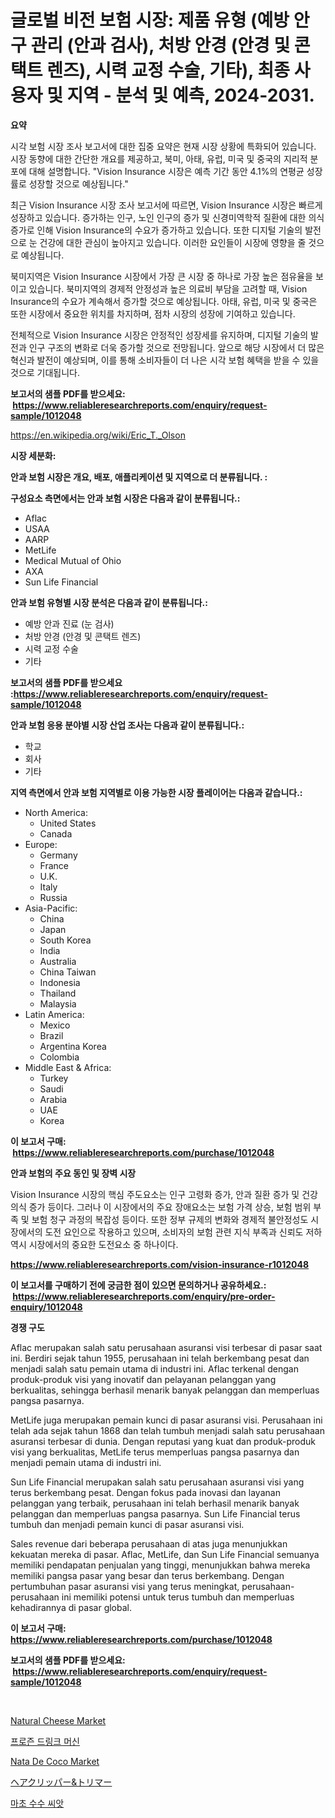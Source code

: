 <p><h1>글로벌 비전 보험 시장: 제품 유형 (예방 안구 관리 (안과 검사), 처방 안경 (안경 및 콘택트 렌즈), 시력 교정 수술, 기타), 최종 사용자 및 지역 - 분석 및 예측, 2024-2031.</h1></p><p><strong>요약</strong></p>
<p><p>시각 보험 시장 조사 보고서에 대한 집중 요약은 현재 시장 상황에 특화되어 있습니다. 시장 동향에 대한 간단한 개요를 제공하고, 북미, 아태, 유럽, 미국 및 중국의 지리적 분포에 대해 설명합니다. "Vision Insurance 시장은 예측 기간 동안 4.1%의 연평균 성장률로 성장할 것으로 예상됩니다."</p><p>최근 Vision Insurance 시장 조사 보고서에 따르면, Vision Insurance 시장은 빠르게 성장하고 있습니다. 증가하는 인구, 노인 인구의 증가 및 신경미역학적 질환에 대한 의식 증가로 인해 Vision Insurance의 수요가 증가하고 있습니다. 또한 디지털 기술의 발전으로 눈 건강에 대한 관심이 높아지고 있습니다. 이러한 요인들이 시장에 영향을 줄 것으로 예상됩니다.</p><p>북미지역은 Vision Insurance 시장에서 가장 큰 시장 중 하나로 가장 높은 점유율을 보이고 있습니다. 북미지역의 경제적 안정성과 높은 의료비 부담을 고려할 때, Vision Insurance의 수요가 계속해서 증가할 것으로 예상됩니다. 아태, 유럽, 미국 및 중국은 또한 시장에서 중요한 위치를 차지하며, 점차 시장의 성장에 기여하고 있습니다.</p><p>전체적으로 Vision Insurance 시장은 안정적인 성장세를 유지하며, 디지털 기술의 발전과 인구 구조의 변화로 더욱 증가할 것으로 전망됩니다. 앞으로 해당 시장에서 더 많은 혁신과 발전이 예상되며, 이를 통해 소비자들이 더 나은 시각 보험 혜택을 받을 수 있을 것으로 기대됩니다.</p></p>
<p><strong>보고서의 샘플 PDF를 받으세요: &nbsp;<a href="https://www.reliableresearchreports.com/enquiry/request-sample/1012048">https://www.reliableresearchreports.com/enquiry/request-sample/1012048</a></strong></p>
<p><a href="https://en.wikipedia.org/wiki/Eric_T._Olson">https://en.wikipedia.org/wiki/Eric_T._Olson</a></p>
<p><strong>시장 세분화:</strong></p>
<p><strong> 안과 보험 시장은 개요, 배포, 애플리케이션 및 지역으로 더 분류됩니다. :</strong></p>
<p><strong>구성요소 측면에서는 안과 보험 시장은 다음과 같이 분류됩니다.:</strong></p>
<p><ul><li>Aflac</li><li>USAA</li><li>AARP</li><li>MetLife</li><li>Medical Mutual of Ohio</li><li>AXA</li><li>Sun Life Financial</li></ul></p>
<p><strong> 안과 보험 유형별 시장 분석은 다음과 같이 분류됩니다.:</strong></p>
<p><ul><li>예방 안과 진료 (눈 검사)</li><li>처방 안경 (안경 및 콘택트 렌즈)</li><li>시력 교정 수술</li><li>기타</li></ul></p>
<p><strong>보고서의 샘플 PDF를 받으세요 :<a href="https://www.reliableresearchreports.com/enquiry/request-sample/1012048">https://www.reliableresearchreports.com/enquiry/request-sample/1012048</a></strong></p>
<p><strong> 안과 보험 응용 분야별 시장 산업 조사는 다음과 같이 분류됩니다.:</strong></p>
<p><ul><li>학교</li><li>회사</li><li>기타</li></ul></p>
<p><strong>지역 측면에서 안과 보험 지역별로 이용 가능한 시장 플레이어는 다음과 같습니다.:</strong></p>
<p><ul>
    <li>
        North America:
        <ul>
            <li>United States</li>
            <li>Canada</li>
        </ul>
    </li>
    <li>
        Europe:
        <ul>
            <li>Germany</li>
            <li>France</li>
            <li>U.K.</li>
            <li>Italy</li>
            <li>Russia</li>
        </ul>
    </li>
    <li>
        Asia-Pacific:
        <ul>
            <li>China</li>
            <li>Japan</li>
            <li>South Korea</li>
            <li>India</li>
            <li>Australia</li>
            <li>China Taiwan</li>
            <li>Indonesia</li>
            <li>Thailand</li>
            <li>Malaysia</li>
        </ul>
    </li>
    <li>
        Latin America:
        <ul>
            <li>Mexico</li>
            <li>Brazil</li>
            <li>Argentina Korea</li>
            <li>Colombia</li>
        </ul>
    </li>
    <li>
        Middle East & Africa:
        <ul>
            <li>Turkey</li>
            <li>Saudi</li>
            <li>Arabia</li>
            <li>UAE</li>
            <li>Korea</li>
        </ul>
    </li>
    </ul></p>
<p><strong>이 보고서 구매: &nbsp;<a href="https://www.reliableresearchreports.com/purchase/1012048">https://www.reliableresearchreports.com/purchase/1012048</a></strong></p>
<p><strong>안과 보험의 주요 동인 및 장벽 시장</strong></p>
<p><p>Vision Insurance 시장의 핵심 주도요소는 인구 고령화 증가, 안과 질환 증가 및 건강 의식 증가 등이다. 그러나 이 시장에서의 주요 장애요소는 보험 가격 상승, 보험 범위 부족 및 보험 청구 과정의 복잡성 등이다. 또한 정부 규제의 변화와 경제적 불안정성도 시장에서의 도전 요인으로 작용하고 있으며, 소비자의 보험 관련 지식 부족과 신뢰도 저하 역시 시장에서의 중요한 도전요소 중 하나이다.</p></p>
<p><strong><a href="https://www.reliableresearchreports.com/vision-insurance-r1012048">https://www.reliableresearchreports.com/vision-insurance-r1012048</a></strong></p>
<p><strong>이 보고서를 구매하기 전에 궁금한 점이 있으면 문의하거나 공유하세요.: &nbsp;<a href="https://www.reliableresearchreports.com/enquiry/pre-order-enquiry/1012048">https://www.reliableresearchreports.com/enquiry/pre-order-enquiry/1012048</a></strong></p>
<p><strong>경쟁 구도</strong></p>
<p><p>Aflac merupakan salah satu perusahaan asuransi visi terbesar di pasar saat ini. Berdiri sejak tahun 1955, perusahaan ini telah berkembang pesat dan menjadi salah satu pemain utama di industri ini. Aflac terkenal dengan produk-produk visi yang inovatif dan pelayanan pelanggan yang berkualitas, sehingga berhasil menarik banyak pelanggan dan memperluas pangsa pasarnya.</p><p>MetLife juga merupakan pemain kunci di pasar asuransi visi. Perusahaan ini telah ada sejak tahun 1868 dan telah tumbuh menjadi salah satu perusahaan asuransi terbesar di dunia. Dengan reputasi yang kuat dan produk-produk visi yang berkualitas, MetLife terus memperluas pangsa pasarnya dan menjadi pemain utama di industri ini.</p><p>Sun Life Financial merupakan salah satu perusahaan asuransi visi yang terus berkembang pesat. Dengan fokus pada inovasi dan layanan pelanggan yang terbaik, perusahaan ini telah berhasil menarik banyak pelanggan dan memperluas pangsa pasarnya. Sun Life Financial terus tumbuh dan menjadi pemain kunci di pasar asuransi visi.</p><p>Sales revenue dari beberapa perusahaan di atas juga menunjukkan kekuatan mereka di pasar. Aflac, MetLife, dan Sun Life Financial semuanya memiliki pendapatan penjualan yang tinggi, menunjukkan bahwa mereka memiliki pangsa pasar yang besar dan terus berkembang. Dengan pertumbuhan pasar asuransi visi yang terus meningkat, perusahaan-perusahaan ini memiliki potensi untuk terus tumbuh dan memperluas kehadirannya di pasar global.</p></p>
<p><strong>이 보고서 구매: &nbsp; <a href="https://www.reliableresearchreports.com/purchase/1012048">https://www.reliableresearchreports.com/purchase/1012048</a></strong></p>
<p><strong>보고서의 샘플 PDF를 받으세요: &nbsp;<a href="https://www.reliableresearchreports.com/enquiry/request-sample/1012048">https://www.reliableresearchreports.com/enquiry/request-sample/1012048</a></strong><strong></strong></p>
<p>&nbsp;</p>
<p><p><a href="https://github.com/EveKerluke2023/Market-Research-Report-List-2/blob/main/natural-cheese-market.md">Natural Cheese Market</a></p><p><a href="https://github.com/LuckeyCorbin/Market-Research-Report-List-2/blob/main/326136248004.md">프로즌 드링크 머신</a></p><p><a href="https://github.com/angeliabkratze/Market-Research-Report-List-2/blob/main/nata-de-coco-market.md">Nata De Coco Market</a></p><p><a href="https://github.com/TerrellConn/Market-Research-Report-List-2/blob/main/404859737389.md">ヘアクリッパー&トリマー</a></p><p><a href="https://github.com/shampaakter36/Market-Research-Report-List-2/blob/main/764615248003.md">마초 수수 씨앗</a></p></p>